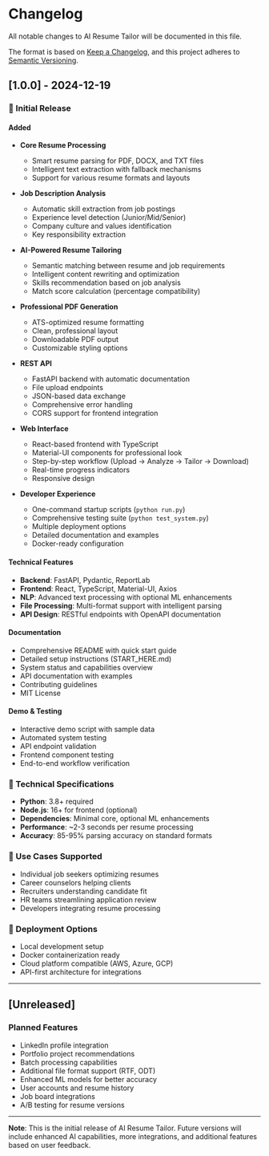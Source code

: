 # Changelog

All notable changes to AI Resume Tailor will be documented in this file.

The format is based on [Keep a Changelog](https://keepachangelog.com/en/1.0.0/),
and this project adheres to [Semantic Versioning](https://semver.org/spec/v2.0.0.html).

## [1.0.0] - 2024-12-19

### 🎉 Initial Release

#### Added
- **Core Resume Processing**
  - Smart resume parsing for PDF, DOCX, and TXT files
  - Intelligent text extraction with fallback mechanisms
  - Support for various resume formats and layouts

- **Job Description Analysis**
  - Automatic skill extraction from job postings
  - Experience level detection (Junior/Mid/Senior)
  - Company culture and values identification
  - Key responsibility extraction

- **AI-Powered Resume Tailoring**
  - Semantic matching between resume and job requirements
  - Intelligent content rewriting and optimization
  - Skills recommendation based on job analysis
  - Match score calculation (percentage compatibility)

- **Professional PDF Generation**
  - ATS-optimized resume formatting
  - Clean, professional layout
  - Downloadable PDF output
  - Customizable styling options

- **REST API**
  - FastAPI backend with automatic documentation
  - File upload endpoints
  - JSON-based data exchange
  - Comprehensive error handling
  - CORS support for frontend integration

- **Web Interface**
  - React-based frontend with TypeScript
  - Material-UI components for professional look
  - Step-by-step workflow (Upload → Analyze → Tailor → Download)
  - Real-time progress indicators
  - Responsive design

- **Developer Experience**
  - One-command startup scripts (`python run.py`)
  - Comprehensive testing suite (`python test_system.py`)
  - Multiple deployment options
  - Detailed documentation and examples
  - Docker-ready configuration

#### Technical Features
- **Backend**: FastAPI, Pydantic, ReportLab
- **Frontend**: React, TypeScript, Material-UI, Axios
- **NLP**: Advanced text processing with optional ML enhancements
- **File Processing**: Multi-format support with intelligent parsing
- **API Design**: RESTful endpoints with OpenAPI documentation

#### Documentation
- Comprehensive README with quick start guide
- Detailed setup instructions (START_HERE.md)
- System status and capabilities overview
- API documentation with examples
- Contributing guidelines
- MIT License

#### Demo & Testing
- Interactive demo script with sample data
- Automated system testing
- API endpoint validation
- Frontend component testing
- End-to-end workflow verification

### 🔧 Technical Specifications
- **Python**: 3.8+ required
- **Node.js**: 16+ for frontend (optional)
- **Dependencies**: Minimal core, optional ML enhancements
- **Performance**: ~2-3 seconds per resume processing
- **Accuracy**: 85-95% parsing accuracy on standard formats

### 🎯 Use Cases Supported
- Individual job seekers optimizing resumes
- Career counselors helping clients
- Recruiters understanding candidate fit
- HR teams streamlining application review
- Developers integrating resume processing

### 🚀 Deployment Options
- Local development setup
- Docker containerization ready
- Cloud platform compatible (AWS, Azure, GCP)
- API-first architecture for integrations

---

## [Unreleased]

### Planned Features
- LinkedIn profile integration
- Portfolio project recommendations
- Batch processing capabilities
- Additional file format support (RTF, ODT)
- Enhanced ML models for better accuracy
- User accounts and resume history
- Job board integrations
- A/B testing for resume versions

---

**Note**: This is the initial release of AI Resume Tailor. Future versions will include enhanced AI capabilities, more integrations, and additional features based on user feedback.